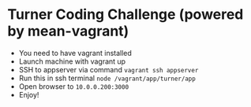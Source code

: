 Turner Coding Challenge (powered by mean-vagrant)
=================================================
* You need to have vagrant installed
* Launch machine with vagrant up
* SSH to appserver via command `vagrant ssh appserver`
* Run this in ssh terminal `node /vagrant/app/turner/app`
* Open browser to `10.0.0.200:3000`
* Enjoy!